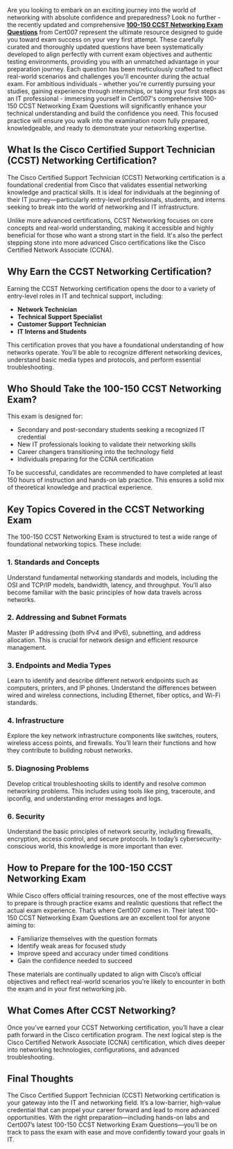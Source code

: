 Are you looking to embark on an exciting journey into the world of networking with absolute confidence and preparedness? Look no further - the recently updated and comprehensive [**100-150 CCST Networking Exam Questions**](https://www.cert007.com/exam/100-150/) from Cert007 represent the ultimate resource designed to guide you toward exam success on your very first attempt. These carefully curated and thoroughly updated questions have been systematically developed to align perfectly with current exam objectives and authentic testing environments, providing you with an unmatched advantage in your preparation journey. Each question has been meticulously crafted to reflect real-world scenarios and challenges you'll encounter during the actual exam. For ambitious individuals - whether you're currently pursuing your studies, gaining experience through internships, or taking your first steps as an IT professional - immersing yourself in Cert007's comprehensive 100-150 CCST Networking Exam Questions will significantly enhance your technical understanding and build the confidence you need. This focused practice will ensure you walk into the examination room fully prepared, knowledgeable, and ready to demonstrate your networking expertise.

## What Is the Cisco Certified Support Technician (CCST) Networking Certification?

The Cisco Certified Support Technician (CCST) Networking certification is a foundational credential from Cisco that validates essential networking knowledge and practical skills. It is ideal for individuals at the beginning of their IT journey—particularly entry-level professionals, students, and interns seeking to break into the world of networking and IT infrastructure.

Unlike more advanced certifications, CCST Networking focuses on core concepts and real-world understanding, making it accessible and highly beneficial for those who want a strong start in the field. It's also the perfect stepping stone into more advanced Cisco certifications like the Cisco Certified Network Associate (CCNA).

## Why Earn the CCST Networking Certification?

Earning the CCST Networking certification opens the door to a variety of entry-level roles in IT and technical support, including:

- **Network Technician**
- **Technical Support Specialist**
- **Customer Support Technician**
- **IT Interns and Students**

This certification proves that you have a foundational understanding of how networks operate. You’ll be able to recognize different networking devices, understand basic media types and protocols, and perform essential troubleshooting.

## Who Should Take the 100-150 CCST Networking Exam?

This exam is designed for:

- Secondary and post-secondary students seeking a recognized IT credential
- New IT professionals looking to validate their networking skills
- Career changers transitioning into the technology field
- Individuals preparing for the CCNA certification

To be successful, candidates are recommended to have completed at least 150 hours of instruction and hands-on lab practice. This ensures a solid mix of theoretical knowledge and practical experience.

## Key Topics Covered in the CCST Networking Exam

The 100-150 CCST Networking Exam is structured to test a wide range of foundational networking topics. These include:

### 1. **Standards and Concepts**

Understand fundamental networking standards and models, including the OSI and TCP/IP models, bandwidth, latency, and throughput. You’ll also become familiar with the basic principles of how data travels across networks.

### 2. **Addressing and Subnet Formats**

Master IP addressing (both IPv4 and IPv6), subnetting, and address allocation. This is crucial for network design and efficient resource management.

### 3. **Endpoints and Media Types**

Learn to identify and describe different network endpoints such as computers, printers, and IP phones. Understand the differences between wired and wireless connections, including Ethernet, fiber optics, and Wi-Fi standards.

### 4. **Infrastructure**

Explore the key network infrastructure components like switches, routers, wireless access points, and firewalls. You’ll learn their functions and how they contribute to building robust networks.

### 5. **Diagnosing Problems**

Develop critical troubleshooting skills to identify and resolve common networking problems. This includes using tools like ping, traceroute, and ipconfig, and understanding error messages and logs.

### 6. **Security**

Understand the basic principles of network security, including firewalls, encryption, access control, and secure protocols. In today’s cybersecurity-conscious world, this knowledge is more important than ever.

## How to Prepare for the 100-150 CCST Networking Exam

While Cisco offers official training resources, one of the most effective ways to prepare is through practice exams and realistic questions that reflect the actual exam experience. That’s where Cert007 comes in. Their latest 100-150 CCST Networking Exam Questions are an excellent tool for anyone aiming to:

- Familiarize themselves with the question formats
- Identify weak areas for focused study
- Improve speed and accuracy under timed conditions
- Gain the confidence needed to succeed

These materials are continually updated to align with Cisco’s official objectives and reflect real-world scenarios you’re likely to encounter in both the exam and in your first networking job.

## What Comes After CCST Networking?

Once you’ve earned your CCST Networking certification, you’ll have a clear path forward in the Cisco certification program. The next logical step is the Cisco Certified Network Associate (CCNA) certification, which dives deeper into networking technologies, configurations, and advanced troubleshooting.

## Final Thoughts

The Cisco Certified Support Technician (CCST) Networking certification is your gateway into the IT and networking field. It’s a low-barrier, high-value credential that can propel your career forward and lead to more advanced opportunities. With the right preparation—including hands-on labs and Cert007’s latest 100-150 CCST Networking Exam Questions—you’ll be on track to pass the exam with ease and move confidently toward your goals in IT.
